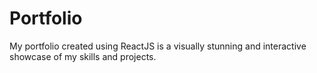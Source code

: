 # Portfolio
 My portfolio created using ReactJS is a visually stunning and interactive showcase of my skills and projects. 
